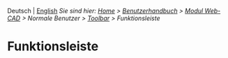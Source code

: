 <!-- TITLE: Funktionsleiste -->
<!-- SUBTITLE: Überblick der Funktionsleiste -->

Deutsch | [English](/en/modules/graphics)
*Sie sind hier: [Home](/home) > [Benutzerhandbuch](/de/user-guide) > [Modul Web-CAD](/de/modules/graphics) > Normale Benutzer > [Toolbar](/de/modules/graphics/toolbar) > Funktionsleiste*
# Funktionsleiste